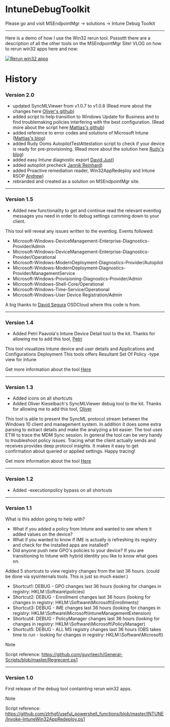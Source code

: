 # IntuneDebugToolkit

Please go and visit MSEndpointMgr -> solutions -> Intune Debug Toolkit

***

Here is a demo of how I use the Win32 rerun tool. Pssssttt there are a description of all the other tools on the MSEndpointMgr Site!
VLOG on how to rerun win32 apps here and now:

[![Rerun win32 apps](https://github.com/mmelkersen/EndpointManager/blob/main/Intune%20Debug%20Tools/Content/hqdefault.jpg)](https://www.youtube.com/watch?v=gHG84MKE5O4 "Rerun Win32 apps")


# History

### Version 2.0
- updated SyncMLViewer from v1.0.7 to v1.0.8 (Read more about the changes here [Oliver's github](https://github.com/okieselbach/SyncMLViewer "Oliver Kieselbach"))
- added script to help transition to Windows Update for Business and to find troublemaking policies interfering with the best configuration. (Read more about the script here [Mattias's github](https://github.com/mmelkersen/EndpointManager/tree/main/Windows%20Update%20for%20Business "Mattias Melkersen"))
- added reference to error codes and solutions of Microsoft Intune ([Mattias's blog](https://blog.mindcore.dk/2022/09/intune-error-codes-and-solutions/ "Mattias Melkersen"))
- added Rudy Ooms AutopilotTestAttestation script to check if your device is ready for pre-provisioning. (Read more about the solution here [Rudy's blog](https://call4cloud.nl/2022/08/the-last-tpm-attestation-script-from-your-lover/ "Rudy Ooms"))
- added easy Intune diagnostic export [David Just](https://github.com/djust270/IntuneEndpointTools "David Just"))
- added autopilot precheck [Jannik Reinhard](https://jannikreinhard.com/2022/08/24/check-autopilot-enrollment-prerequisite/ "Jannik Reinhard"))
- added Proactive remediation reader, Win32AppRedeploy and Intune RSOP [Andrew](https://www.powershellgallery.com/packages/IntuneStuff/1.1.7 "Andrew"))
- rebranded and created as a solution on MSEndpointMgr site.

---

### Version 1.5
- Added new functionality to get and continue read the relevant eventlog messages you need in order to debug settings comming down to your client.

This tool will reveal any issues written to the eventlog. Events followed:
- Microsoft-Windows-DeviceManagement-Enterprise-Diagnostics-Provider/Admin
- Microsoft-Windows-DeviceManagement-Enterprise-Diagnostics-Provider/Operational
- Microsoft-Windows-ModernDeployment-Diagnostics-Provider/Autopilot
- Microsoft-Windows-ModernDeployment-Diagnostics-Provider/ManagementService
- Microsoft-Windows-Provisioning-Diagnostics-Provider/Admin
- Microsoft-Windows-Shell-Core/Operational
- Microsoft-Windows-Time-Service/Operational
- Microsoft-Windows-User Device Registration/Admin

A big thanks to [David Segura](https://twitter.com/SeguraOSD "David Segura") OSDCloud where this code is from.

---

### Version 1.4
- Added Petri Paavola's Intune Device Detail tool to the kit. Thanks for allowing me to add this tool, [Petri](https://twitter.com/petripaavola "Petri Paavola")

This tool visualizes Intune device and user details and Applications and Configurations Deployment
This tools offers Resultant Set Of Policy -type view for Intune

Get more information about the tool [Here](https://github.com/petripaavola/IntuneDeviceDetailsGUI "Petri Paavola")

---

### Version 1.3
- Added icons on all shortcuts
- Added Oliver Kieselbach's SyncMLViewer debug tool to the kit. Thanks for allowing me to add this tool, [Oliver](https://twitter.com/okieselb "Oliver Kieselbach")

This tool is able to present the SyncML protocol stream between the Windows 10 client and management system. In addition it does some extra parsing to extract details and make the analyzing a bit easier.
The tool uses ETW to trace the MDM Sync session. In general the tool can be very handy to troubleshoot policy issues. Tracing what the client actually sends and receives provides deep protocol insights.
It makes it easy to get confirmation about queried or applied settings. Happy tracing!

Get more information about the tool [Here](https://github.com/okieselbach/SyncMLViewer "Oliver Kieselbach Github")

---

### Version 1.2
- Added -executionpolicy bypass on all shortcuts

---

### Version 1.1
What is this addon going to help with?
- What if you added a policy from Intune and wanted to see where it added values on the device?
- What if you wanted to know if IME is actually is refreshing its registry and check for the installed apps are installed?
- Did anyone push new GPO's policies to your device? If you are transitioning to Intune with hybrid identity you like to know what goes on.

Added 5 shortcuts to view registry changes from the last 36 hours. (could be done via sysinternals tools. This is just so much easier.)
- Shortcut1: DEBUG - GPO changes last 36 hours (looking for changes in registry: HKLM:\Software\policies)
- Shortcut2: DEBUG - Enrollment changes last 36 hours (looking for changes in registry: HKLM:\Software\Microsoft\Enrollments)
- Shortcut3: DEBUG - IME changes last 36 hours (looking for changes in registry: HKLM:\Software\Microsoft\IntuneManagementExtension)
- Shortcut4: DEBUG - PolicyManager changes last 36 hours (looking for changes in registry: HKLM:\Software\Microsoft\PolicyManager)
- Shortcut5: DEBUG - ALL MS registry changes last 36 hours (OBS takes time to run - looking for changes in registry: HKLM:\Software\Microsoft)

> [!NOTE]
> Script reference: https://github.com/guyrleech/General-Scripts/blob/master/Regrecent.ps1

---

### Version 1.0
First release of the debug tool containting rerun win32 apps.

> [!NOTE]
> Script reference: https://github.com/ztrhgf/useful_powershell_functions/blob/master/INTUNE/Invoke-IntuneWin32AppRedeploy.ps1